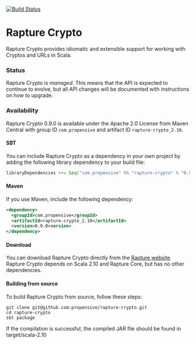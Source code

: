 [![Build Status](https://travis-ci.org/propensive/rapture-crypto.png?branch=scala-2.10)](https://travis-ci.org/propensive/rapture-crypto)

# Rapture Crypto

Rapture Crypto provides idiomatic and extensible support for working with Cryptos and URLs in Scala.

### Status

Rapture Crypto is *managed*. This means that the API is expected to continue to evolve, but all API changes will be documented with instructions on how to upgrade.

### Availability

Rapture Crypto 0.9.0 is available under the Apache 2.0 License from Maven Central with group ID `com.propensive` and artifact ID `rapture-crypto_2.10`.

#### SBT

You can include Rapture Crypto as a dependency in your own project by adding the following library dependency to your build file:

```scala
libraryDependencies ++= Seq("com.propensive" %% "rapture-crypto" % "0.9.0")
```

#### Maven

If you use Maven, include the following dependency:

```xml
<dependency>
  <groupId>com.propensive</groupId>
  <artifactId>rapture-crypto_2.10</artifactId>
  <version>0.9.0<version>
</dependency>
```

#### Download

You can download Rapture Crypto directly from the [Rapture website](http://rapture.io/)
Rapture Crypto depends on Scala 2.10 and Rapture Core, but has no other dependencies.

#### Building from source

To build Rapture Crypto from source, follow these steps:

```
git clone git@github.com:propensive/rapture-crypto.git
cd rapture-crypto
sbt package
```

If the compilation is successful, the compiled JAR file should be found in target/scala-2.10
